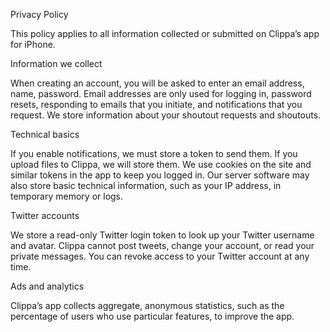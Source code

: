 Privacy Policy

This policy applies to all information collected or submitted on Clippa’s app for iPhone.


Information we collect

When creating an account, you will be asked to enter an email address, name, password. Email addresses are only used for logging in, password resets, responding to emails that you initiate, and notifications that you request.
We store information about your shoutout requests and shoutouts.


Technical basics

If you enable notifications, we must store a token to send them.
If you upload files to Clippa, we will store them.
We use cookies on the site and similar tokens in the app to keep you logged in. Our server software may also store basic technical information, such as your IP address, in temporary memory or logs.


Twitter accounts

We store a read-only Twitter login token to look up your Twitter username and avatar. Clippa cannot post tweets, change your account, or read your private messages. You can revoke access to your Twitter account at any time.


Ads and analytics

Clippa’s app collects aggregate, anonymous statistics, such as the percentage of users who use particular features, to improve the app.
